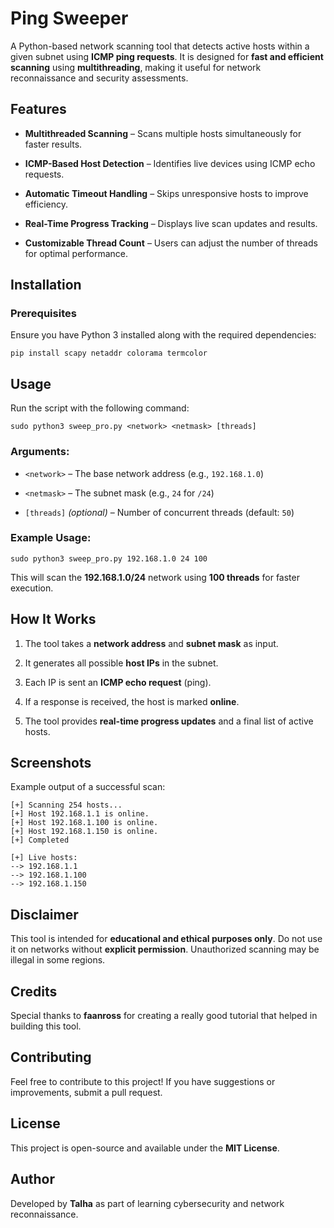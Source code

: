 # Ping Sweeper

A Python-based network scanning tool that detects active hosts within a given subnet using **ICMP ping requests**. It is designed for **fast and efficient scanning** using **multithreading**, making it useful for network reconnaissance and security assessments.

## Features

- **Multithreaded Scanning** – Scans multiple hosts simultaneously for faster results.
    
- **ICMP-Based Host Detection** – Identifies live devices using ICMP echo requests.
    
- **Automatic Timeout Handling** – Skips unresponsive hosts to improve efficiency.
    
- **Real-Time Progress Tracking** – Displays live scan updates and results.
    
- **Customizable Thread Count** – Users can adjust the number of threads for optimal performance.
    

## Installation

### **Prerequisites**

Ensure you have Python 3 installed along with the required dependencies:

```
pip install scapy netaddr colorama termcolor
```

## Usage

Run the script with the following command:

```
sudo python3 sweep_pro.py <network> <netmask> [threads]
```

### **Arguments:**

- `<network>` – The base network address (e.g., `192.168.1.0`)
    
- `<netmask>` – The subnet mask (e.g., `24` for `/24`)
    
- `[threads]` _(optional)_ – Number of concurrent threads (default: `50`)
    

### **Example Usage:**

```
sudo python3 sweep_pro.py 192.168.1.0 24 100
```

This will scan the **192.168.1.0/24** network using **100 threads** for faster execution.

## How It Works

1. The tool takes a **network address** and **subnet mask** as input.
    
2. It generates all possible **host IPs** in the subnet.
    
3. Each IP is sent an **ICMP echo request** (ping).
    
4. If a response is received, the host is marked **online**.
    
5. The tool provides **real-time progress updates** and a final list of active hosts.
    

## Screenshots

Example output of a successful scan:

```
[+] Scanning 254 hosts...
[+] Host 192.168.1.1 is online.
[+] Host 192.168.1.100 is online.
[+] Host 192.168.1.150 is online.
[+] Completed

[+] Live hosts:
--> 192.168.1.1
--> 192.168.1.100
--> 192.168.1.150
```

## Disclaimer

This tool is intended for **educational and ethical purposes only**. Do not use it on networks without **explicit permission**. Unauthorized scanning may be illegal in some regions.

## Credits

Special thanks to **faanross** for creating a really good tutorial that helped in building this tool.

## Contributing

Feel free to contribute to this project! If you have suggestions or improvements, submit a pull request.

## License

This project is open-source and available under the **MIT License**.

## Author

Developed by **Talha** as part of learning cybersecurity and network reconnaissance.
